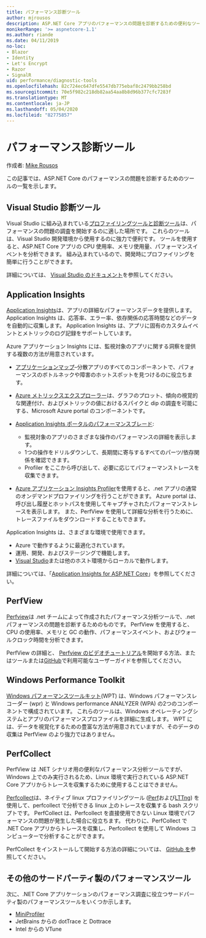 ```yaml
---
title: パフォーマンス診断ツール
author: mjrousos
description: ASP.NET Core アプリのパフォーマンスの問題を診断するための便利なツール。
monikerRange: '>= aspnetcore-1.1'
ms.author: riande
ms.date: 04/11/2019
no-loc:
- Blazor
- Identity
- Let's Encrypt
- Razor
- SignalR
uid: performance/diagnostic-tools
ms.openlocfilehash: 82c724ec647dfe5547db775ebaf8c2479bb258bd
ms.sourcegitcommit: 70e5f982c218db82aa54aa8b8d96b377cfc7283f
ms.translationtype: MT
ms.contentlocale: ja-JP
ms.lasthandoff: 05/04/2020
ms.locfileid: "82775857"
---
```

# <a name="performance-diagnostic-tools"></a>パフォーマンス診断ツール

作成者: [Mike Rousos](https://github.com/mjrousos)

この記事では、ASP.NET Core のパフォーマンスの問題を診断するためのツールの一覧を示します。

## <a name="visual-studio-diagnostic-tools"></a>Visual Studio 診断ツール

Visual Studio に組み込まれている[プロファイリングツールと診断ツール](/visualstudio/profiling)は、パフォーマンスの問題の調査を開始するのに適した場所です。 これらのツールは、Visual Studio 開発環境から使用するのに強力で便利です。 ツールを使用すると、ASP.NET Core アプリの CPU 使用率、メモリ使用量、パフォーマンスイベントを分析できます。 組み込まれているので、開発時にプロファイリングを簡単に行うことができます。

詳細については、 [Visual Studio のドキュメント](/visualstudio/profiling/profiling-overview)を参照してください。

## <a name="application-insights"></a>Application Insights

[Application Insights](/azure/application-insights/app-insights-overview)は、アプリの詳細なパフォーマンスデータを提供します。 Application Insights は、応答率、エラー率、依存関係の応答時間などのデータを自動的に収集します。 Application Insights は、アプリに固有のカスタムイベントとメトリックのログ記録をサポートしています。

Azure アプリケーション Insights には、監視対象のアプリに関する洞察を提供する複数の方法が用意されています。

- [アプリケーションマップ](/azure/application-insights/app-insights-app-map)–分散アプリのすべてのコンポーネントで、パフォーマンスのボトルネックや障害のホットスポットを見つけるのに役立ちます。
- [Azure メトリックスエクスプローラー](/azure/azure-monitor/platform/metrics-getting-started)は、グラフのプロット、傾向の視覚的な関連付け、およびメトリックの値におけるスパイクと dip の調査を可能にする、Microsoft Azure portal のコンポーネントです。
- [Application Insights ポータルのパフォーマンスブレード](/azure/application-insights/app-insights-tutorial-performance):

  - 監視対象のアプリのさまざまな操作のパフォーマンスの詳細を表示します。
  - 1つの操作をドリルダウンして、長期間に寄与するすべてのパーツ/依存関係を確認できます。
  - Profiler をここから呼び出して、必要に応じてパフォーマンストレースを収集できます。

- [Azure アプリケーション Insights Profiler](/azure/azure-monitor/app/profiler)を使用すると、.net アプリの通常のオンデマンドプロファイリングを行うことができます。  Azure portal は、呼び出し履歴とホットパスを使用してキャプチャされたパフォーマンストレースを表示します。 また、PerfView を使用して詳細な分析を行うために、トレースファイルをダウンロードすることもできます。

Application Insights は、さまざまな環境で使用できます。

- Azure で動作するように最適化されています。
- 運用、開発、およびステージングで機能します。
- [Visual Studio](/azure/application-insights/app-insights-visual-studio)または他のホスト環境からローカルで動作します。

詳細については、「[Application Insights for ASP.NET Core](/azure/application-insights/app-insights-asp-net-core)」を参照してください。

## <a name="perfview"></a>PerfView

[Perfview](https://github.com/Microsoft/perfview)は .net チームによって作成されたパフォーマンス分析ツールで、.net パフォーマンスの問題を診断するためのものです。 PerfView を使用すると、CPU の使用率、メモリと GC の動作、パフォーマンスイベント、およびウォールクロック時間を分析できます。

PerfView の詳細と、 [Perfview のビデオチュートリアル](https://channel9.msdn.com/Series/PerfView-Tutorial)を開始する方法、またはツールまたは[GitHub](https://github.com/Microsoft/perfview)で利用可能なユーザーガイドを参照してください。

## <a name="windows-performance-toolkit"></a>Windows Performance Toolkit

[Windows パフォーマンスツールキット](/windows-hardware/test/wpt/)(WPT) は、Windows パフォーマンスレコーダー (wpr) と Windows performance ANALYZER (WPA) の2つのコンポーネントで構成されています。 これらのツールは、Windows オペレーティングシステムとアプリのパフォーマンスプロファイルを詳細に生成します。 WPT には、データを視覚化するための豊富な方法が用意されていますが、そのデータの収集は PerfView のより強力ではありません。

## <a name="perfcollect"></a>PerfCollect

PerfView は .NET シナリオ用の便利なパフォーマンス分析ツールですが、Windows 上でのみ実行されるため、Linux 環境で実行されている ASP.NET Core アプリからトレースを収集するために使用することはできません。

[Perfcollect](https://github.com/dotnet/coreclr/blob/master/Documentation/project-docs/linux-performance-tracing.md)は、ネイティブ linux プロファイリングツール ([Perf](https://perf.wiki.kernel.org/index.php/Main_Page)および[LTTng](https://lttng.org/)) を使用して、perfcollect で分析できる linux 上のトレースを収集する bash スクリプトです。 PerfCollect は、Perfcollect を直接使用できない Linux 環境でパフォーマンスの問題が発生した場合に役立ちます。 代わりに、PerfCollect で .NET Core アプリからトレースを収集し、Perfcollect を使用して Windows コンピューターで分析することができます。

PerfCollect をインストールして開始する方法の詳細については、 [GitHub を](https://github.com/dotnet/coreclr/blob/master/Documentation/project-docs/linux-performance-tracing.md)参照してください。

## <a name="other-third-party-performance-tools"></a>その他のサードパーティ製のパフォーマンスツール

次に、.NET Core アプリケーションのパフォーマンス調査に役立つサードパーティ製のパフォーマンスツールをいくつか示します。

- [MiniProfiler](https://miniprofiler.com/)
- JetBrains からの dotTrace と Dottrace
- Intel からの VTune
